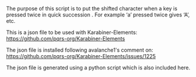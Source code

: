The purpose   of this script is to put the shifted character when a key is pressed twice in quick succession . For example ‘a’ pressed twice gives ‘A’, etc. 

This is a json file to be used with Karabiner-Elements: https://github.com/pqrs-org/Karabiner-Elements

The json file is installed following avalanche1's comment on: https://github.com/pqrs-org/Karabiner-Elements/issues/1225

The json file is generated using a python script which is also included here.

